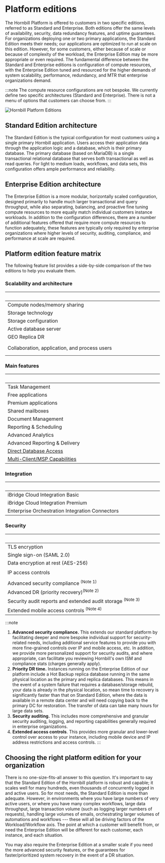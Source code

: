 # Platform editions

The Hornbill Platform is offered to customers in two specific editions, referred to as Standard and Enterprise.  Both editions offer the same levels of availability, security, data redundancy features, and uptime guarantees.  For organizations deploying one or two primary applications, the Standard Edition meets their needs; our applications are optimized to run at scale on this edition. However, for some customers, either because of scale or because of complexity of the workload, the Enterprise Edition may be more appropriate or even required. The fundamental difference between the Standard and Enterprise editions is configuration of compute resources, with the Enterprise Edition tuned and resourced for the higher demands of system scalability, performance, redundancy, and MTR that enterprise organizations demand. 

:::note
The compute resource configurations are not bespoke. We currently define two specific architectures (Standard and Enterprise). There is not a menu of options that customers can choose from. 
:::


![Hornbill Platform Editions](/_books/esp-fundamentals/about/images/esp-editions.png)

## Standard Edition architecture
The Standard Edition is the typical configuration for most customers using a single primary Hornbill application. Users access their application data through the application logic and a database, which is their primary database. The primary database (based on MariaDB) is a single transactional relational database that serves both transactional as well as read queries. For light to medium loads, workflows, and data sets, this configuration offers ample performance and reliability. 

## Enterprise Edition architecture
The Enterprise Edition is a more modular, horizontally scaled configuration, designed primarily to handle much larger transactional and query throughput, while also separating, balancing, and proactive fine tuning compute resources to more equally match individual customers instance workloads. In addition to the configuration differences, there are a number of additional features offered that require more compute resources to function adequately, these features are typically only required by enterprise organizations where higher levels of security, auditing, compliance, and performance at scale are required. 

## Platform edition feature matrix
The following feature list provides a side-by-side comparison of the two editions to help you evaluate them. 

### Scalability and architecture 
|<div style="width:490px"></div>|<div style="width:200px; text-align:cetnter;">Standard</div>|<div style="width:200px; text-align:cetnter;">Enterprise</div>|
|:--|:--:|:--:|
|Compute nodes/memory sharing|Up to 8 instances|Up to 4 instances|
|Storage technology|SSD|NVME|
|Storage configuration|RAID 5|RAID 5 + 0|
|Active database server|Single|Multiple|
|GEO Replica DR|Single (remote DC)|Dual (remote and local)|
|Collaboration, application, and process users|Suitable for up to 500 users|No limit|

### Main features 
|<div style="width:490px"></div>|<div style="width:200px; text-align:cetnter;">Standard</div>|<div style="width:200px; text-align:cetnter;">Enterprise</div>|
|:--|:--:|:--:|
|Task Management|&#x2705;|&#x2705;|
|Free applications|&#x2705;|&#x2705;|
|Premium applications|&#x2705;|&#x2705;|
|Shared mailboxes|&#x2705;|&#x2705;|
|Document Management|&#x2705;|&#x2705;|
|Reporting & Scheduling|&#x2705;|&#x2705;|
|Advanced Analytics|$|&#x2705;|
|Advanced Reporting & Delivery|-|&#x2705;|
|[Direct Database Access](/esp-fundamentals/core-capabilities/direct-database-access)|-|&#x2705;|
|[Multi-Client/MSP Capabilities](/esp-fundamentals/core-capabilities/multi-client-msp)|-|$|

### Integration
|<div style="width:490px"></div>|<div style="width:200px; text-align:cetnter;">Standard</div>|<div style="width:200px; text-align:cetnter;">Enterprise</div>|
|:--|:--:|:--:|
|iBridge Cloud Integration Basic|&#x2705;|&#x2705;|
|iBridge Cloud Integration Premium|$|$|
|Enterprise Orchestration Integration Connectors|$|$|

### Security
|<div style="width:490px"></div>|<div style="width:200px; text-align:cetnter;">Standard</div>|<div style="width:200px; text-align:cetnter;">Enterprise</div>|
|:--|:--:|:--:|
|TLS encryption|&#x2705;|&#x2705;|
|Single sign-on (SAML 2.0)|&#x2705;|&#x2705;|
|Data encryption at rest (AES-256)|&#x2705;|&#x2705;|
|IP access controls|&#x2705; <br><span style="font-size: 7pt; color: gray">(added 09/2024)</span>|&#x2705;|
|Advanced security compliance <sup>(Note 1)</sup>|-|&#x2705;|
|Advanced DR (priority recovery)<sup>(Note 2)</sup>|-|&#x2705;|
|Security audit reports and extended audit storage <sup>(Note 3)</sup>|-|&#x2705;|
|Extended mobile access controls <sup>(Note 4)</sup>|-|&#x2705;|

:::note
1. __Advanced security compliance.__ This extends our standard platform by facilitating deeper and more bespoke individual support for security-related needs, including additional service features to provide you with more fine-grained controls over IP and mobile access, etc. In addition, we provide more personalized support for security audits, and where appropriate, can facilitate you reviewing Hornbill's own ISM and compliance stats (charges generally apply).
2. __Priority DR time.__ Instances running on the Enterprise Edition of our platform include a Hot Backup replica database running in the same physical location as the primary and replica databases.  This means in the event of a system failure that requires a database/storage rebuild, your data is already in the physical location, so mean time to recovery is significantly faster than that on Standard Edition, where the data is available in a remote data center and will need copying back to the primary DC for restoration.  The transfer of data can take many hours for large data sets.
3. __Security auditing.__ This includes more comprehensive and granular security auditing, logging, and reporting capabilities generally required in enterprise organizations. 
4. __Extended access controls__. This provides more granular and lower-level control over access to your instance, including mobile device and IP address restrictions and access controls.
:::


## Choosing the right platform edition for your organization
There is no one-size-fits-all answer to this question.  It's important to say that the Standard Edition of the Hornbill platform is robust and capable; it scales well for many hundreds, even thousands of concurrently logged in and active users. So for most needs, the Standard Edition is more than adequate. However, in environments where you have large numbers of very active users, or where you have many complex workflows, large data throughput, large transaction volume (such as logging larger numbers of requests), handling large volumes of emails, orchestrating larger volumes of automations and workflows --- these will all be driving factors of the Workload/Workflow axis. The point at which a customer will benefit from, or need the Enterprise Edition will be different for each customer, each instance, and each situation. 

You may also require the Enterprise Edition at a smaller scale if you need the more advanced security features, or the guarantees for faster/prioritized system recovery in the event of a DR situation. 

